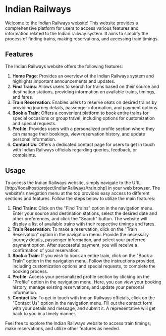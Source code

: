 # Indian Railways

Welcome to the Indian Railways website! This website provides a comprehensive platform for users to access various features and information related to the Indian railway system. It aims to simplify the process of finding trains, making reservations, and accessing train timings.

## Features

The Indian Railways website offers the following features:

1. **Home Page**: Provides an overview of the Indian Railways system and highlights important announcements and updates.
2. **Find Trains**: Allows users to search for trains based on their source and destination stations, providing information on available trains, timings, and fares.
3. **Train Reservation**: Enables users to reserve seats on desired trains by providing journey details, passenger information, and payment options.
4. **Book a Train**: Offers a convenient platform to book entire trains for special occasions or group travel, including options for customization and special requests.
5. **Profile**: Provides users with a personalized profile section where they can manage their bookings, view reservation history, and update personal information.
6. **Contact Us**: Offers a dedicated contact page for users to get in touch with Indian Railways officials regarding queries, feedback, or complaints.

## Usage

To access the Indian Railways website, simply navigate to the URL [http://localhost/project/IndianRailways/train.php] in your web browser. The website's navigation menu at the top provides easy access to different sections and features. Follow the steps below to utilize the main features:

1. **Find Trains**: Click on the "Find Trains" option in the navigation menu. Enter your source and destination stations, select the desired date and other preferences, and click the "Search" button. The website will display a list of available trains with their respective timings and fares.
2. **Train Reservation**: To make a reservation, click on the "Train Reservation" option in the navigation menu. Provide the necessary journey details, passenger information, and select your preferred payment option. After successful payment, you will receive a confirmation of your reservation.
3. **Book a Train**: If you wish to book an entire train, click on the "Book a Train" option in the navigation menu. Follow the instructions provided, including customization options and special requests, to complete the booking process.
4. **Profile**: Access your personalized profile section by clicking on the "Profile" option in the navigation menu. Here, you can view your booking history, manage existing reservations, and update your personal information.
5. **Contact Us**: To get in touch with Indian Railways officials, click on the "Contact Us" option in the navigation menu. Fill out the contact form with your details and message, and submit it. A representative will get back to you in a timely manner.

Feel free to explore the Indian Railways website to access train timings, make reservations, and utilize other features as needed.

